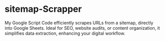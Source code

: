 # sitemap-Scrapper
My Google Script Code efficiently scrapes URLs from a sitemap, directly into Google Sheets. Ideal for SEO, website audits, or content organization, it simplifies data extraction, enhancing your digital workflow.
